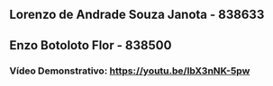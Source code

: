 ## Lorenzo de Andrade Souza Janota - 838633
## Enzo Botoloto Flor - 838500

### Vídeo Demonstrativo: https://youtu.be/IbX3nNK-5pw
